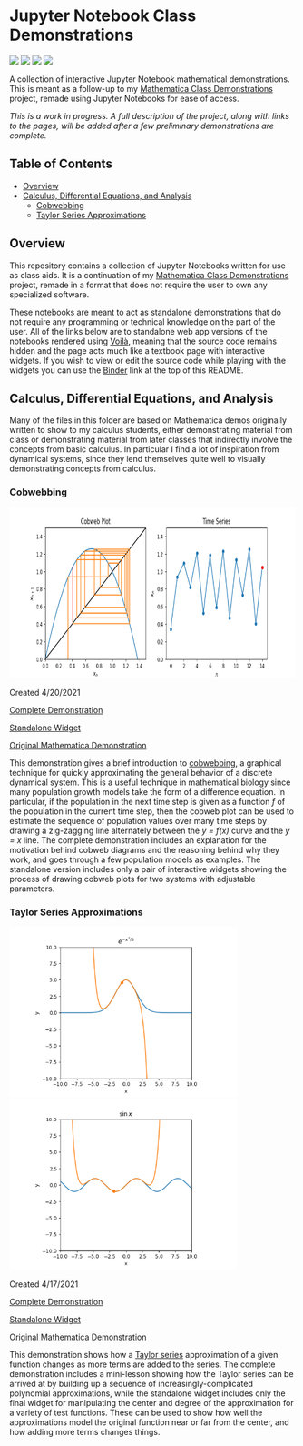# Jupyter Notebook Class Demonstrations

<a href="https://mybinder.org/v2/gh/adam-rumpf/jupyter-class-demonstrations/HEAD"><img src="https://mybinder.org/badge_logo.svg"/></a> <a href="https://github.com/adam-rumpf/jupyter-class-demonstrations/search?l=jupyter-notebook"><img src="https://img.shields.io/badge/language-jupyter_notebook-blue?logo=jupyter&logoColor=white"/></a> <a href="https://github.com/adam-rumpf/jupyter-class-demonstrations/blob/main/LICENSE"><img src="https://img.shields.io/github/license/adam-rumpf/jupyter-class-demonstrations"/></a> <a href="https://github.com/adam-rumpf/jupyter-class-demonstrations/commits/main"><img src="https://img.shields.io/maintenance/yes/2021"/></a>

A collection of interactive Jupyter Notebook mathematical demonstrations. This is meant as a follow-up to my [Mathematica Class Demonstrations](https://github.com/adam-rumpf/mathematica-class-demonstrations) project, remade using Jupyter Notebooks for ease of access.

_This is a work in progress. A full description of the project, along with links to the pages, will be added after a few preliminary demonstrations are complete._

## Table of Contents

* [Overview](#overview)
* [Calculus, Differential Equations, and Analysis](#calculus-differential-equations-and-analysis)
  * [Cobwebbing](#cobwebbing)
  * [Taylor Series Approximations](#taylor-series-approximations)

## Overview

This repository contains a collection of Jupyter Notebooks written for use as class aids. It is a continuation of my [Mathematica Class Demonstrations](https://github.com/adam-rumpf/mathematica-class-demonstrations) project, remade in a format that does not require the user to own any specialized software.

These notebooks are meant to act as standalone demonstrations that do not require any programming or technical knowledge on the part of the user. All of the links below are to standalone web app versions of the notebooks rendered using [Voilà](https://github.com/voila-dashboards/voila), meaning that the source code remains hidden and the page acts much like a textbook page with interactive widgets. If you wish to view or edit the source code while playing with the widgets you can use the [Binder](https://mybinder.org/) link at the top of this README.

## Calculus, Differential Equations, and Analysis

Many of the files in this folder are based on Mathematica demos originally written to show to my calculus students, either demonstrating material from class or demonstrating material from later classes that indirectly involve the concepts from basic calculus. In particular I find a lot of inspiration from dynamical systems, since they lend themselves quite well to visually demonstrating concepts from calculus.

### Cobwebbing

<img src="img/cobwebbing-chaos.png" height="300"/>

Created 4/20/2021

[Complete Demonstration](https://mybinder.org/v2/gh/adam-rumpf/jupyter-class-demonstrations/HEAD?urlpath=voila%2Frender%2Fcalc-diffeq-analysis%2Fcobwebbing.ipynb)

[Standalone Widget](https://mybinder.org/v2/gh/adam-rumpf/jupyter-class-demonstrations/HEAD?urlpath=voila%2Frender%2Fcalc-diffeq-analysis%2Fcobwebbing-standalone.ipynb)

[Original Mathematica Demonstration](https://github.com/adam-rumpf/mathematica-class-demonstrations#cobwebbing)

This demonstration gives a brief introduction to [cobwebbing](https://en.wikipedia.org/wiki/Cobweb_plot), a graphical technique for quickly approximating the general behavior of a discrete dynamical system. This is a useful technique in mathematical biology since many population growth models take the form of a difference equation. In particular, if the population in the next time step is given as a function _f_ of the population in the current time step, then the cobweb plot can be used to estimate the sequence of population values over many time steps by drawing a zig-zagging line alternately between the _y = f(x)_ curve and the _y = x_ line. The complete demonstration includes an explanation for the motivation behind cobweb diagrams and the reasoning behind why they work, and goes through a few population models as examples. The standalone version includes only a pair of interactive widgets showing the process of drawing cobweb plots for two systems with adjustable parameters.

### Taylor Series Approximations

<img src="img/taylor-series-bell.png" height="300"/> <img src="img/taylor-series-sine.png" height="300"/>

Created 4/17/2021

[Complete Demonstration](https://mybinder.org/v2/gh/adam-rumpf/jupyter-class-demonstrations/HEAD?urlpath=voila%2Frender%2Fcalc-diffeq-analysis%2Ftaylor-series.ipynb)

[Standalone Widget](https://mybinder.org/v2/gh/adam-rumpf/jupyter-class-demonstrations/HEAD?urlpath=voila%2Frender%2Fcalc-diffeq-analysis%2Ftaylor-series-standalone.ipynb)

[Original Mathematica Demonstration](https://github.com/adam-rumpf/mathematica-class-demonstrations#taylor-and-fourier-series-approximations)

This demonstration shows how a [Taylor series](https://en.wikipedia.org/wiki/Taylor_series) approximation of a given function changes as more terms are added to the series. The complete demonstration includes a mini-lesson showing how the Taylor series can be arrived at by building up a sequence of increasingly-complicated polynomial approximations, while the standalone widget includes only the final widget for manipulating the center and degree of the approximation for a variety of test functions. These can be used to show how well the approximations model the original function near or far from the center, and how adding more terms changes things.
